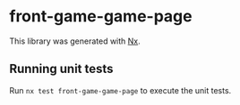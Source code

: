 # front-game-game-page

This library was generated with [Nx](https://nx.dev).

## Running unit tests

Run `nx test front-game-game-page` to execute the unit tests.
